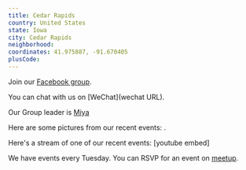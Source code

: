 ```yaml
---
title: Cedar Rapids
country: United States
state: Iowa
city: Cedar Rapids
neighborhood: 
coordinates: 41.975887, -91.670405
plusCode:
---
```

Join our [Facebook group](https://www.facebook.com/groups/free.code.camp.cedar.rapids).

You can chat with us on [WeChat](wechat URL).

Our Group leader is [Miya](freecodecamp.org/miya)

Here are some pictures from our recent events:
![]().

Here's a stream of one of our recent events:
[youtube embed]

We have events every Tuesday. You can RSVP for an event on [meetup](meetupurl).
